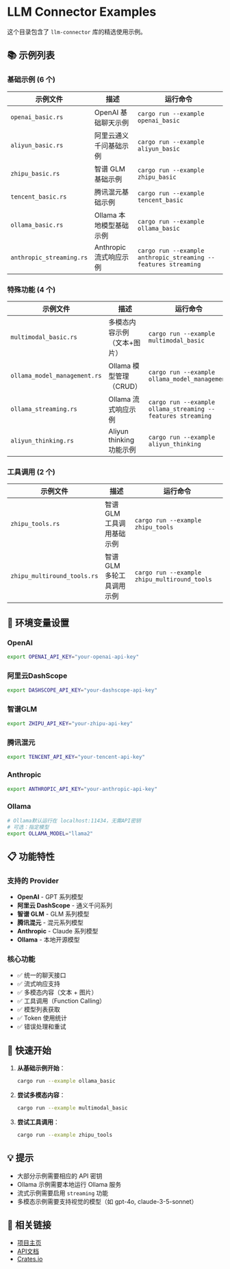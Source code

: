 # LLM Connector Examples

这个目录包含了 `llm-connector` 库的精选使用示例。

## 📚 示例列表

### 基础示例 (6 个)

| 示例文件 | 描述 | 运行命令 |
|---------|------|----------|
| `openai_basic.rs` | OpenAI 基础聊天示例 | `cargo run --example openai_basic` |
| `aliyun_basic.rs` | 阿里云通义千问基础示例 | `cargo run --example aliyun_basic` |
| `zhipu_basic.rs` | 智谱 GLM 基础示例 | `cargo run --example zhipu_basic` |
| `tencent_basic.rs` | 腾讯混元基础示例 | `cargo run --example tencent_basic` |
| `ollama_basic.rs` | Ollama 本地模型基础示例 | `cargo run --example ollama_basic` |
| `anthropic_streaming.rs` | Anthropic 流式响应示例 | `cargo run --example anthropic_streaming --features streaming` |

### 特殊功能 (4 个)

| 示例文件 | 描述 | 运行命令 |
|---------|------|----------|
| `multimodal_basic.rs` | 多模态内容示例（文本+图片） | `cargo run --example multimodal_basic` |
| `ollama_model_management.rs` | Ollama 模型管理（CRUD） | `cargo run --example ollama_model_management` |
| `ollama_streaming.rs` | Ollama 流式响应示例 | `cargo run --example ollama_streaming --features streaming` |
| `aliyun_thinking.rs` | Aliyun thinking 功能示例 | `cargo run --example aliyun_thinking` |

### 工具调用 (2 个)

| 示例文件 | 描述 | 运行命令 |
|---------|------|----------|
| `zhipu_tools.rs` | 智谱 GLM 工具调用基础示例 | `cargo run --example zhipu_tools` |
| `zhipu_multiround_tools.rs` | 智谱 GLM 多轮工具调用示例 | `cargo run --example zhipu_multiround_tools` |

## 🔧 环境变量设置

### OpenAI
```bash
export OPENAI_API_KEY="your-openai-api-key"
```

### 阿里云DashScope
```bash
export DASHSCOPE_API_KEY="your-dashscope-api-key"
```

### 智谱GLM
```bash
export ZHIPU_API_KEY="your-zhipu-api-key"
```

### 腾讯混元
```bash
export TENCENT_API_KEY="your-tencent-api-key"
```

### Anthropic
```bash
export ANTHROPIC_API_KEY="your-anthropic-api-key"
```

### Ollama
```bash
# Ollama默认运行在 localhost:11434，无需API密钥
# 可选：指定模型
export OLLAMA_MODEL="llama2"
```

## 📋 功能特性

### 支持的 Provider

- **OpenAI** - GPT 系列模型
- **阿里云 DashScope** - 通义千问系列
- **智谱 GLM** - GLM 系列模型
- **腾讯混元** - 混元系列模型
- **Anthropic** - Claude 系列模型
- **Ollama** - 本地开源模型

### 核心功能

- ✅ 统一的聊天接口
- ✅ 流式响应支持
- ✅ 多模态内容（文本 + 图片）
- ✅ 工具调用（Function Calling）
- ✅ 模型列表获取
- ✅ Token 使用统计
- ✅ 错误处理和重试

## 🎯 快速开始

1. **从基础示例开始**：
   ```bash
   cargo run --example ollama_basic
   ```

2. **尝试多模态内容**：
   ```bash
   cargo run --example multimodal_basic
   ```

3. **尝试工具调用**：
   ```bash
   cargo run --example zhipu_tools
   ```

## 💡 提示

- 大部分示例需要相应的 API 密钥
- Ollama 示例需要本地运行 Ollama 服务
- 流式示例需要启用 `streaming` 功能
- 多模态示例需要支持视觉的模型（如 gpt-4o, claude-3-5-sonnet）

## 🔗 相关链接

- [项目主页](https://github.com/lipish/llm-connector)
- [API文档](https://docs.rs/llm-connector)
- [Crates.io](https://crates.io/crates/llm-connector)
